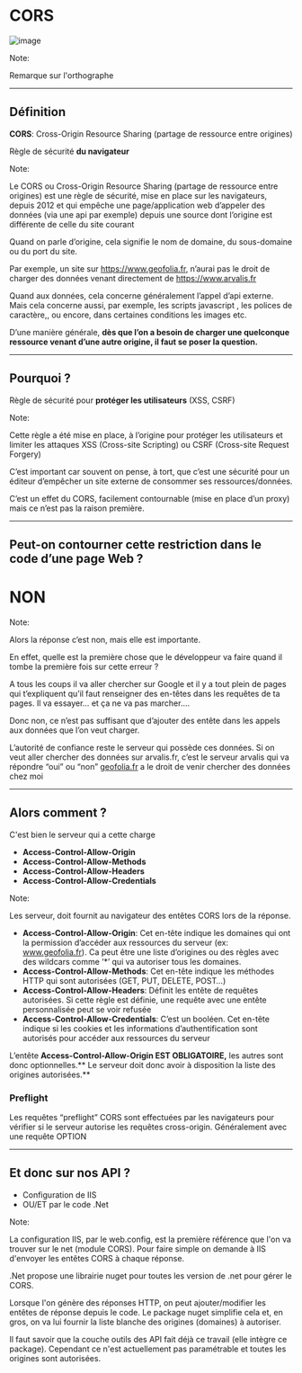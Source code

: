 # CORS

![image](./slides/communauteWebPV/images/cors.png)

Note:

Remarque sur l'orthographe

---

## Définition

**CORS**: Cross-Origin Resource Sharing (partage de ressource entre origines) 

Règle de sécurité **du navigateur**

Note:

Le CORS ou Cross-Origin Resource Sharing (partage de ressource entre origines) est une règle de sécurité, mise en place sur les navigateurs, depuis 2012 et qui empêche une page/application web d’appeler des données (via une api par exemple) depuis une source dont l’origine est différente de celle du site courant

Quand on parle d’origine, cela signifie le nom de domaine, du sous-domaine ou du port du site.

Par exemple, un site sur https://www.geofolia.fr, n’aurai pas le droit de charger des données venant directement de https://www.arvalis.fr

Quand aux données, cela concerne généralement l’appel d’api externe.
Mais cela concerne aussi, par exemple, les scripts javascript , les polices de caractère,, ou encore, dans certaines conditions les images etc.

D’une manière générale, **dès que l’on a besoin de charger une quelconque ressource venant d’une autre origine, il faut se poser la question.**

---

## Pourquoi ?

Règle de sécurité pour **protéger les utilisateurs** (XSS, CSRF)

Note:

Cette règle a été mise en place, à l’origine pour protéger les utilisateurs et limiter les attaques XSS (Cross-site Scripting) ou CSRF (Cross-site Request Forgery)

C’est important car souvent on pense, à tort, que c’est une sécurité pour un éditeur d’empêcher un site externe de consommer ses ressources/données.

C’est un effet du CORS, facilement contournable (mise en place d’un proxy) mais ce n’est pas la raison première.

---

## Peut-on contourner cette restriction dans le code d’une page Web ?

# NON

Note:

Alors la réponse c’est non, mais elle est importante.

En effet, quelle est la première chose que le développeur va faire quand il tombe la première fois sur cette erreur ?

A tous les coups il va aller chercher sur Google et il y a tout plein de pages qui t’expliquent qu’il faut renseigner des en-têtes dans les requêtes de ta pages.
Il va essayer… et ça ne va pas marcher….

Donc non, ce n’est pas suffisant que d’ajouter des entête dans les appels aux données que l’on veut charger.

L’autorité de confiance reste le serveur qui possède ces données. Si on veut aller chercher des données sur arvalis.fr, c’est le serveur arvalis qui va répondre “oui” ou “non” [geofolia.fr](http://geofolia.fr) a le droit de venir chercher des données chez moi

---

## Alors comment ?

C'est bien le serveur qui a cette charge

- **Access-Control-Allow-Origin**
- **Access-Control-Allow-Methods**
- **Access-Control-Allow-Headers**
- **Access-Control-Allow-Credentials**

Note:

Les serveur, doit fournit au navigateur des entêtes CORS lors de la réponse.

- **Access-Control-Allow-Origin**: Cet en-tête indique les domaines qui ont la permission d’accéder aux ressources du serveur (ex: www.geofolia.fr). Ca peut être une liste d’origines ou des règles avec des wildcars comme ‘*’ qui va autoriser tous les domaines.
- **Access-Control-Allow-Methods**: Cet en-tête indique les méthodes HTTP qui sont autorisées (GET, PUT, DELETE, POST…)
- **Access-Control-Allow-Headers**: Définit les entête de requêtes autorisées. Si cette règle est définie, une requête avec une entête personnalisée peut se voir refusée
- **Access-Control-Allow-Credentials**: C’est un booléen. Cet en-tête indique si les cookies et les informations d’authentification sont autorisés pour accéder aux ressources du serveur

L’entête **Access-Control-Allow-Origin EST OBLIGATOIRE,** les autres sont donc optionnelles.** Le serveur doit donc avoir à disposition la liste des origines autorisées.**

### Preflight

Les requêtes “preflight” CORS sont effectuées par les navigateurs pour vérifier si le serveur autorise les requêtes cross-origin. Généralement avec une requête OPTION

---

## Et donc sur nos API ?

- Configuration de IIS
- OU/ET par le code .Net

Note:

La configuration IIS, par le web.config, est la première référence que l'on va trouver sur le net (module CORS). Pour faire simple on demande à IIS d'envoyer les entêtes CORS à chaque réponse.

.Net propose une librairie nuget pour toutes les version de .net pour gérer le CORS.

Lorsque l'on génère des réponses HTTP, on peut ajouter/modifier les entêtes de réponse depuis le code. Le package nuget simplifie cela et, en gros, on va lui fournir la liste blanche des origines (domaines) à autoriser.

Il faut savoir que la couche outils des API fait déjà ce travail (elle intègre ce package). Cependant ce n'est actuellement pas paramétrable et toutes les origines sont autorisées.
